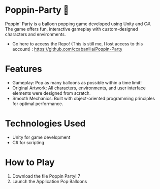 # Poppin-Party 🎈
Poppin' Party is a balloon popping game developed using Unity and C#. The game offers fun, interactive gameplay with custom-designed characters and environments.
- Go here to access the Repo! (This is still me, I lost access to this account) : https://github.com/ccabanilla/Poppin-Party
# Features
- Gameplay: Pop as many balloons as possible within a time limit!
- Original Artwork: All characters, environments, and user interface elements were designed from scratch.
- Smooth Mechanics: Built with object-oriented programming principles for optimal performance.

# Technologies Used
- Unity for game development
- C# for scripting

# How to Play
1. Download the file Poppin Party! 7
2. Launch the Application Pop Balloons
